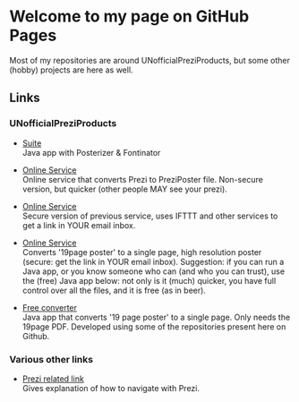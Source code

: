 # Welcome to my page on GitHub Pages

Most of my repositories are around UNofficialPreziProducts, but some other (hobby) projects are here as well.

## Links

### UNofficialPreziProducts

- [Suite](https://gumroad.com/l/Tiihf) <br>Java app with Posterizer & Fontinator

- [Online Service](https://gumroad.com/products/l/wHvMqk) <br>Online service that converts Prezi to PreziPoster file. Non-secure version, but quicker (other people MAY see your prezi). 

- [Online Service](https://gumroad.com/products/l/bQAt) <br>Secure version of previous service, uses IFTTT and other services to get a link in YOUR email inbox.

- [Online Service](https://gumroad.com/products/l/ZxWK) <br>Converts '19page poster' to a single page, high resolution poster (secure: get the link in YOUR email inbox).
Suggestion: if you can run a Java app, or you know someone who can (and who you can trust), use the (free) Java app below: not only is it (much) quicker, you have full control over all the files,
and it is free (as in beer).

- [Free converter](https://gumroad.com/l/jgpEm) <br>Java app that converts '19 page poster' to a single page. Only needs the 19page PDF. Developed using some of the repositories present here on Github.

### Various other links

- [Prezi related link](https://roelvanderplank.keybase.pub/UitlegNavigatieBinnenPrezi.html) <br>Gives explanation of how to navigate with Prezi.